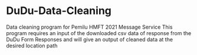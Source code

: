 # DuDu-Data-Cleaning
Data cleaning program for Pemilu HMFT 2021 Message Service
This program requires an input of the downloaded csv data of response from the DuDu Form Responses and will give an output of cleaned data at the desired location path
